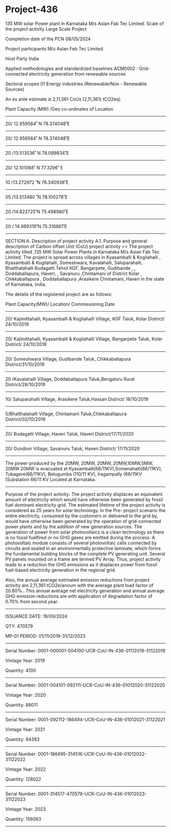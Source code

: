 # Project-436
135 MW solar Power plant in Karnataka M/s Asian Fab Tec Limited.
Scale of the project activity Large Scale Project

Completion date of the PCN 08/05/2024

Project participants M/s Asian Feb Tec Limited.

Host Party India

Applied methodologies and standardized baselines ACM0002 : Grid-connected electricity
generation from renewable sources

Sectoral scopes 01 Energy industries (Renewable/Non -
Renewable Sources)

An ex ante estimate is 2,11,361 CoUs
(2,11,361) tCO2eq)

Plant Capacity (MW) /Geo co-ordinates of Location
____________
20/ 12.959564˚ N 78.374048˚E
_____________
20/ 12.959564˚ N 78.374048˚E
____________
20 /13.513536˚ N 78.099834˚E
__________
20/ 12.101068˚ N 77.3296˚ E
___________
10 /13.272972 ˚N 76.340938˚E
_________
05 /13.513480 ˚N 78.100278˚E
_________
20 /14.822725˚N 75.498980˚E
____________
20 / 14.989319˚N 75.316861˚E
_____________

SECTION A. Description of project activity
A.1. Purpose and general description of Carbon offset Unit (CoU) project activity >>
The project activity titled ,135 MW Solar Power Plants in Karnataka M/s Asian Fab Tec Limited.
The project is spread across villages in Kyasamballi & Kogilahalli , Kyasamballi & Kogilahalli,
Someshwara, Kavalahalli, Saluparahalli, Bhatthalahalli Budagatti Tehsil KGF, Bangarpete,
Gudibande , , Doddaballapura, Haveri, , Savanuru ,Chintamani of District Kolar , Chikkaballapura
, Doddaballapura ,Arasikere Chintamani, Haveri in the state of Karnataka, India.

The details of the registered project are as follows:

Plant Capacity(MW)/ Location/ Commissioning Date
_____________
20/ Kajimittahalli, Kyasamballi & Kogilahalli Village, KGF Taluk, Kolar District/ 24/10/2019
______________
20/ Kajimittahalli, Kyasamballi & Kogilahalli Village, Bangarpete Taluk, Kolar District/ 24/10/2019
____________________
20/ Someshwara Village, Gudibande Taluk, Chikkaballapura District/31/10/2019
______________
20 /Kavalahalli Village, Doddaballapura Taluk,Bengaluru Rural District/28/10/2019
______________________
10/ Saluparahalli Village, Arasikere Taluk,Hassan District/ 18/10/2019
__________________
5/Bhatthalahalli Village, Chintamani Taluk,Chikkaballapura District/02/10/2019
______________________
20/ Budagatti Village, Haveri Taluk, Haveri District/17/11/2020
______________________
20/ Gundoor Village, Savanuru Taluk, Haveri District/ 17/11/2020
__________________________
The power produced by the 20MW, 20MW, 20MW, 20MW,10MW,5MW, 20MW 20MW is evacuated
at Kyasamballi(66/11KV),Somenahalli(66/11KV), Tubagere(66/11KV), Belugumba (110/11 KV),
Iragampally (66/11KV )Substation 66/11 KV Located at Karnataka.

__________________
Purpose of the project activity:
The project activity displaces an equivalent amount of electricity which would have otherwise been
generated by fossil fuel dominant electricity grid. The estimated lifetime of the project activity is
considered as 25 years for solar technology. In the Pre- project scenario the entire electricity,
consumed by the customers or delivered to the grid by, would have otherwise been generated by the
operation of grid-connected power plants and by the addition of new generation sources.
The generation of power from solar photovoltaics is a clean technology as there is no fossil fuelfired or no GHG gases are emitted during the process. A photovoltaic module consists of several
photovoltaic cells connected by circuits and sealed in an environmentally protective laminate,
which forms the fundamental building blocks of the complete PV generating unit. Several PV
panels mounted on a frame are termed PV Array. Thus, project activity leads to a reduction the
GHG emissions as it displaces power from fossil fuel-based electricity generation in the regional
grid. 

Also, the annual average estimated emission reductions from project activity are 2,11,361
tCO2e/annum with the average plant load factor of 20.80%.. This annual average net electricity
generation and annual average GHG emission reductions are with application of degradation factor
of 0.70% from second year.
_______________________
ISSUANCE DATE: 19/09/2024

QTY: 470579

MP-01 PERIOD: 01/11/2019-31/12/2023
_____________
Serial Number: 0001-000001-004100-UCR-CoU-IN-436-01112019-31122019

Vintage Year: 2019

Quantity: 4100
___________
Serial Number: 0001-004101-092111-UCR-CoU-IN-436-01012020-31122020

Vintage Year: 2020

Quantity: 88011
_____________
Serial Number: 0001-092112-186494-UCR-CoU-IN-436-01012021-31122021

Vintage Year: 2021

Quantity: 94383
______________
Serial Number: 0001-186495-314516-UCR-CoU-IN-436-01012022-31122022

Vintage Year: 2022

Quantity: 128022
_____________
Serial Number: 0001-314517-470579-UCR-CoU-IN-436-01012023-31122023

Vintage Year: 2023

Quantity: 156063
_____________

